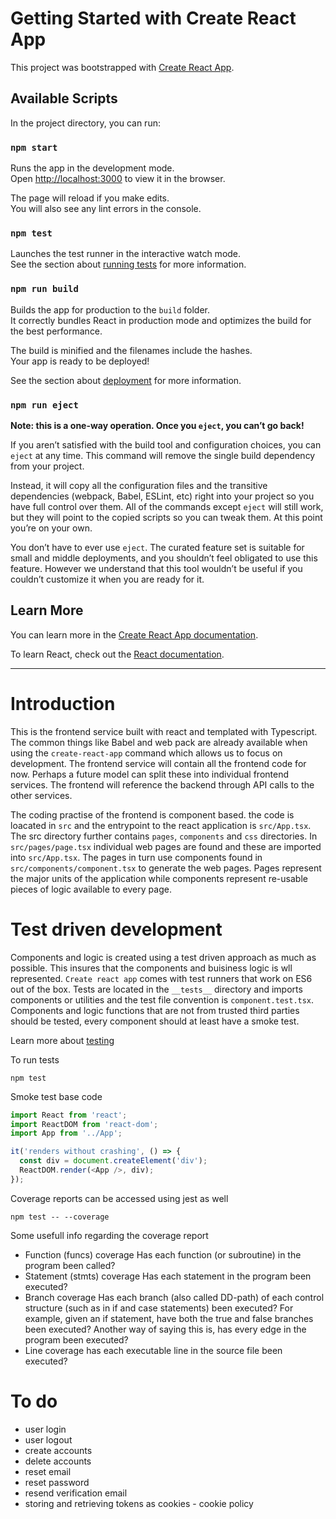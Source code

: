 # Getting Started with Create React App

This project was bootstrapped with [Create React App](https://github.com/facebook/create-react-app).

## Available Scripts

In the project directory, you can run:

### `npm start`

Runs the app in the development mode.\
Open [http://localhost:3000](http://localhost:3000) to view it in the browser.

The page will reload if you make edits.\
You will also see any lint errors in the console.

### `npm test`

Launches the test runner in the interactive watch mode.\
See the section about [running tests](https://facebook.github.io/create-react-app/docs/running-tests) for more information.

### `npm run build`

Builds the app for production to the `build` folder.\
It correctly bundles React in production mode and optimizes the build for the best performance.

The build is minified and the filenames include the hashes.\
Your app is ready to be deployed!

See the section about [deployment](https://facebook.github.io/create-react-app/docs/deployment) for more information.

### `npm run eject`

**Note: this is a one-way operation. Once you `eject`, you can’t go back!**

If you aren’t satisfied with the build tool and configuration choices, you can `eject` at any time. This command will remove the single build dependency from your project.

Instead, it will copy all the configuration files and the transitive dependencies (webpack, Babel, ESLint, etc) right into your project so you have full control over them. All of the commands except `eject` will still work, but they will point to the copied scripts so you can tweak them. At this point you’re on your own.

You don’t have to ever use `eject`. The curated feature set is suitable for small and middle deployments, and you shouldn’t feel obligated to use this feature. However we understand that this tool wouldn’t be useful if you couldn’t customize it when you are ready for it.

## Learn More

You can learn more in the [Create React App documentation](https://facebook.github.io/create-react-app/docs/getting-started).

To learn React, check out the [React documentation](https://reactjs.org/).

---------------------------------------------------------------------------------------
# Introduction

This is the frontend service built with react and templated with Typescript. The common things like Babel and web pack are
already available when using the `create-react-app` command which allows us to focus on development. The frontend service
will contain all the frontend code for now. Perhaps a future model can split these into individual frontend services. The
frontend will reference the backend through API calls to the other services.

The coding practise of the frontend is component based. the code is loacated in `src` and the entrypoint to the react application
is `src/App.tsx`. The src directory further contains `pages`, `components` and `css` directories. In `src/pages/page.tsx` individual 
web pages are found and these are imported into `src/App.tsx`. The pages in turn use components found in `src/components/component.tsx`
to generate the web pages. Pages represent the major units of the application while components represent re-usable pieces of logic
available to every page. 

# Test driven development

Components and logic is created using a test driven approach as much as possible. This insures that the components and buisiness
logic is wll represented. `Create react app` comes with test runners that work on ES6 out of the box. Tests are located in the
`__tests__` directory and imports components or utilities and the test file convention is `component.test.tsx`. Components and
logic functions that are not from trusted third parties should be tested, every component should at least have a smoke test. 

Learn more about [testing](https://facebook.github.io/create-react-app/docs/running-tests)

To run tests
```nodemon
npm test
```

Smoke test base code
```js
import React from 'react';
import ReactDOM from 'react-dom';
import App from '../App';

it('renders without crashing', () => {
  const div = document.createElement('div');
  ReactDOM.render(<App />, div);
});

```
Coverage reports can be accessed using jest as well

```nodemon
npm test -- --coverage
```
Some usefull info regarding the coverage report
 - Function (funcs) coverage Has each function (or subroutine) in the program been called?
 - Statement (stmts) coverage Has each statement in the program been executed?
 - Branch coverage Has each branch (also called DD-path) of each control structure (such as in if and case statements) been executed? For example, given an if statement, have both the true and false branches been executed? Another way of saying this is, has every edge in the program been executed?
 - Line coverage has each executable line in the source file been executed?


# To do
 - user login
 - user logout
 - create accounts
 - delete accounts
 - reset email
 - reset password
 - resend verification email
 - storing and retrieving tokens as cookies - cookie policy
 
 